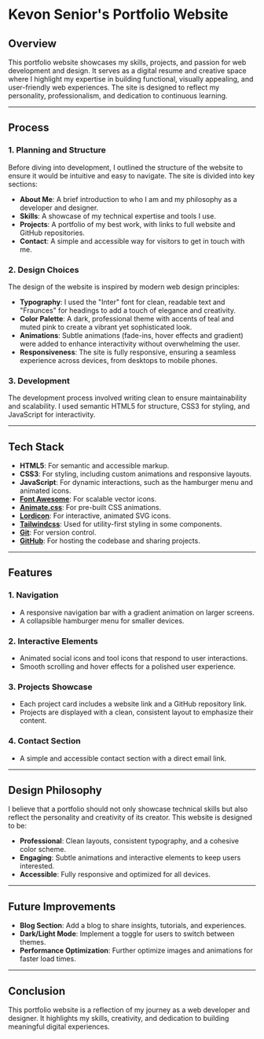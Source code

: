 # Kevon Senior's Portfolio Website

## Overview
This portfolio website showcases my skills, projects, and passion for web development and design. It serves as a digital resume and creative space where I highlight my expertise in building functional, visually appealing, and user-friendly web experiences. The site is designed to reflect my personality, professionalism, and dedication to continuous learning.

---

## Process
### 1. **Planning and Structure**
Before diving into development, I outlined the structure of the website to ensure it would be intuitive and easy to navigate. The site is divided into key sections:
- **About Me**: A brief introduction to who I am and my philosophy as a developer and designer.
- **Skills**: A showcase of my technical expertise and tools I use.
- **Projects**: A portfolio of my best work, with links to full website and GitHub repositories.
- **Contact**: A simple and accessible way for visitors to get in touch with me.

### 2. **Design Choices**
The design of the website is inspired by modern web design principles:
- **Typography**: I used the "Inter" font for clean, readable text and "Fraunces" for headings to add a touch of elegance and creativity.
- **Color Palette**: A dark, professional theme with accents of teal and muted pink to create a vibrant yet sophisticated look.
- **Animations**: Subtle animations (fade-ins, hover effects and gradient) were added to enhance interactivity without overwhelming the user.
- **Responsiveness**: The site is fully responsive, ensuring a seamless experience across devices, from desktops to mobile phones.

### 3. **Development**
The development process involved writing clean to ensure maintainability and scalability. I used semantic HTML5 for structure, CSS3 for styling, and JavaScript for interactivity.

---

## Tech Stack
- **HTML5**: For semantic and accessible markup.
- **CSS3**: For styling, including custom animations and responsive layouts.
- **JavaScript**: For dynamic interactions, such as the hamburger menu and animated icons.
- **[Font Awesome](https://fontawesome.com/)**: For scalable vector icons.
- **[Animate.css](https://animate.style/)**: For pre-built CSS animations.
- **[Lordicon](https://lordicon.com/)**: For interactive, animated SVG icons.
- **[Tailwindcss](https://v3.tailwindcss.com/)**: Used for utility-first styling in some components.
- **[Git](https://git-scm.com/)**: For version control.
- **[GitHub](https://github.com/)**: For hosting the codebase and sharing projects.

---

## Features
### **1. Navigation**
- A responsive navigation bar with a gradient animation on larger screens.
- A collapsible hamburger menu for smaller devices.

### **2. Interactive Elements**
- Animated social icons and tool icons that respond to user interactions.
- Smooth scrolling and hover effects for a polished user experience.

### **3. Projects Showcase**
- Each project card includes a website link and a GitHub repository link.
- Projects are displayed with a clean, consistent layout to emphasize their content.

### **4. Contact Section**
- A simple and accessible contact section with a direct email link.

---

## Design Philosophy
I believe that a portfolio should not only showcase technical skills but also reflect the personality and creativity of its creator. This website is designed to be:
- **Professional**: Clean layouts, consistent typography, and a cohesive color scheme.
- **Engaging**: Subtle animations and interactive elements to keep users interested.
- **Accessible**: Fully responsive and optimized for all devices.

---

## Future Improvements
- **Blog Section**: Add a blog to share insights, tutorials, and experiences.
- **Dark/Light Mode**: Implement a toggle for users to switch between themes.
- **Performance Optimization**: Further optimize images and animations for faster load times.

---

## Conclusion
This portfolio website is a reflection of my journey as a web developer and designer. It highlights my skills, creativity, and dedication to building meaningful digital experiences.